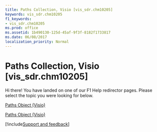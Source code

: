 ```yaml
---
title: Paths Collection, Visio [vis_sdr.chm10205]
keywords: vis_sdr.chm10205
f1_keywords:
- vis_sdr.chm10205
ms.prod: office
ms.assetid: 1b490130-125d-45af-9f3f-8182f1733817
ms.date: 06/08/2017
localization_priority: Normal
---
```



# Paths Collection, Visio [vis_sdr.chm10205]

Hi there! You have landed on one of our F1 Help redirector pages. Please select the topic you were looking for below.

[Paths Object (Visio)](https://msdn.microsoft.com/library/9adcc130-555e-7eee-d9a0-66ee7116e41f%28Office.15%29.aspx)

[Paths Object (Visio)](https://msdn.microsoft.com/library/80a73bdb-f4a5-fea4-fde3-f8417c2d3b27.aspx)

[!include[Support and feedback](~/includes/feedback-boilerplate.md)]